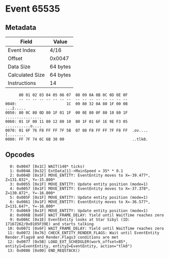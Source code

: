 # Event 65535

## Metadata

| Field           | Value    |
|-----------------|----------|
| Event Index     | 4/16     |
| Offset          | 0x0047   |
| Data Size       | 64 bytes |
| Calculated Size | 64 bytes |
| Instructions    | 14       |

```
      00 01 02 03 04 05 06 07  08 09 0A 0B 0C 0D 0E 0F
      -- -- -- -- -- -- -- --  -- -- -- -- -- -- -- --
0040:                      1C  09 80 32 0A 80 1F 00 0B         ...2.....
0050: 80 0C 80 0D 80 1F 01 1F  00 0E 80 0F 80 10 80 1F  ................
0060: 01 1F 00 11 80 12 80 10  80 1F 01 6F 1E 9E F3 05  ...........o....
0070: 01 6F 76 F8 FF FF 7F 5B  07 80 F8 FF FF 7F F8 FF  .ov....[........
0080: FF 7F 74 6C 6B 30 00                              ..tlk0.         
```

## Opcodes

```
  0: 0x0047 [0x1C] WAIT(140* ticks)
  1: 0x004A [0x32] ExtData[1]->MainSpeed = 35* * 0.1
  2: 0x004D [0x1F] MOVE_ENTITY: EventEntity moves to X=-39.477*, Z=131.032*, Y=-15.800*
  3: 0x0055 [0x1F] MOVE_ENTITY: Update entity position (mode=1)
  4: 0x0057 [0x1F] MOVE_ENTITY: EventEntity moves to X=-37.378*, Z=130.872*, Y=-16.000*
  5: 0x005F [0x1F] MOVE_ENTITY: Update entity position (mode=1)
  6: 0x0061 [0x1F] MOVE_ENTITY: EventEntity moves to X=-36.577*, Z=131.647*, Y=-16.000*
  7: 0x0069 [0x1F] MOVE_ENTITY: Update entity position (mode=1)
  8: 0x006B [0x6F] WAIT_FRAME_DELAY: Yield until WaitTime reaches zero
  9: 0x006C [0x1E] EventEntity looks at Star Sibyl (ID: 17167262/0x0105F39E) and starts talking
 10: 0x0071 [0x6F] WAIT_FRAME_DELAY: Yield until WaitTime reaches zero
 11: 0x0072 [0x76] CHECK_ENTITY_RENDER_FLAGS: Wait until EventEntity Render.Flags0 and Render.Flags3 conditions are met
 12: 0x0077 [0x5B] LOAD_EXT_SCHEDULER(work_offset=85*, entity1=EventEntity, entity2=EventEntity, action="tlk0")
 13: 0x0086 [0x00] END_REQSTACK()
```
